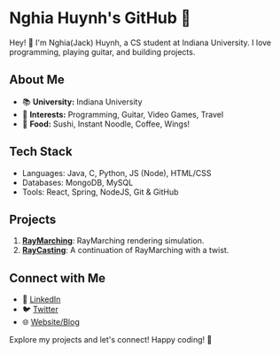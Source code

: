# Nghia Huynh's GitHub 🚀

Hey! 👋 I'm Nghia(Jack) Huynh, a CS student at Indiana University. I love programming, playing guitar, and building projects.

## About Me
- 📚 **University:** Indiana University
- 🎸 **Interests:** Programming, Guitar, Video Games, Travel
- 🍣 **Food:** Sushi, Instant Noodle, Coffee, Wings!

## Tech Stack
- Languages: Java, C, Python, JS (Node), HTML/CSS
- Databases: MongoDB, MySQL
- Tools: React, Spring, NodeJS, Git & GitHub

## Projects
1. [**RayMarching**](https://github.com/JackHuynh0610/RayMarching): RayMarching rendering simulation.
2. [**RayCasting**](https://github.com/JackHuynh0610/RayCasting-3D): A continuation of RayMarching with a twist.

## Connect with Me
- 💼 [LinkedIn](https://www.linkedin.com/in/nghiahuynh/)
- 🐦 [Twitter](https://twitter.com/your-twitter-handle)
- 🌐 [Website/Blog](https://www.nghiahuynh.com)

Explore my projects and let's connect! Happy coding! 🚀
